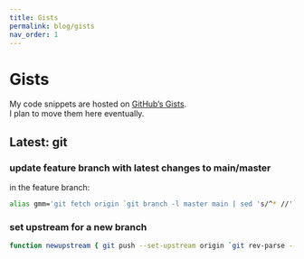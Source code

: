 ```yaml
---
title: Gists
permalink: blog/gists
nav_order: 1
---
```

# Gists

My code snippets are hosted on [GitHub’s Gists](https://gist.github.com/picaq). <br>
I plan to move them here eventually.

## Latest: git 
### update feature branch with latest changes to main/master
in the feature branch:
```sh
alias gmm='git fetch origin `git branch -l master main | sed 's/^* //'` && git merge `git branch -l master main | sed 's/^* //'`'
```

### set upstream for a new branch
```sh
function newupstream { git push --set-upstream origin `git rev-parse --abbrev-ref HEAD` } # use this to set upstream for a new branch
```
